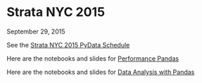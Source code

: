 # Strata NYC 2015
September 29, 2015

See the [Strata NYC 2015 PyData Schedule](http://strataconf.com/big-data-conference-ny-2015/public/schedule/detail/44153)

Here are the notebooks and slides for [Performance Pandas](https://github.com/jreback/StrataNYC2015/tree/master/performance)

Here are the notebooks and slides for [Data Analysis with Pandas](https://github.com/jreback/StrataNYC2015/tree/master/data_analysis)
